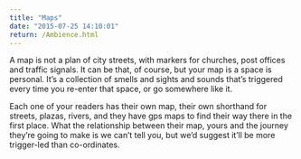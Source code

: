 ```yaml
---
title: "Maps"
date: "2015-07-25 14:10:01"
return: /Ambience.html
---
```


A map is not a plan of city streets, with markers for churches, post
offices and traffic signals. It can be that, of course, but your map is
a space is personal. It’s a collection of smells and sights and sounds
that’s triggered every time you re-enter that space, or go somewhere
like it.

Each one of your readers has their own map, their own shorthand
for streets, plazas, rivers, and they have gps maps to find their way
there in the first place. What the relationship between their map, yours
and the journey they’re going to make is we can’t tell you, but we’d
suggest it’ll be more trigger-led than co-ordinates.
